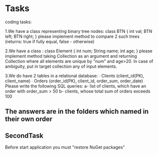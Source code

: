 # Tasks

coding tasks: 

1.We have a class representing binary tree nodes: 
        class BTN { 
            int val; 
            BTN left; 
            BTN right; 
        } 
    please implement method to compare 2 such trees (returns: true if fully equal, false - otherwise) 

2.We have a class : class Element { int num; String name; int age; } 
    please implement method taking Collection<Element> as an argument and returning Collection<Element> where all elements are unique by "num" and age>20. In case of ambiguity, put in target collection any of input elements. 

 
3.We do have 2 tables in a relational database: 
        ∙ Clients (client_id(PK), client_name) 
        ∙ Orders (order_id(PK), client_id, order_sum, order_date) 
    Please write the following SQL queries: 
        a- list of clients, which have an order with order_sum > 50 
        b- clients, whose total sum of orders exceeds 100 


## The answers are in the folders which named in their own order

## SecondTask

Before start application you must "restore NuGet packages"

